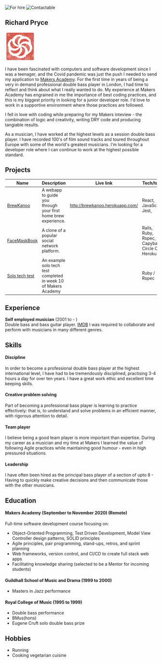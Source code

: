 ![For hire](https://img.shields.io/badge/Available_for_hire-Yes-brightgreen)
![Contactable](https://img.shields.io/badge/Contactable-For_sure-9cf)
## Richard Pryce
<a href="https://www.codewars.com/users/prycey77"><img src="images/codewars.png" width="100" alt="Codewars"></a>

I have been fascinated with computers and software development since I was a teenager, and the Covid pandemic was just the push I needed to send my application to [Makers Academy](https://makers.tech/). For the first time in years of being a very in demand professional double bass player in London, I had time to reflect and think about what I really wanted to do. My experience at Makers Academy has engrained in me the importance of best coding practices, and this is my biggest priority in looking for a junior developer role. I'd love to work in a supportive environment where those practices are followed. 

I fell in love with coding while preparing for my Makers inteview - the combination of logic and creativity, writing DRY code and producing tangiable results. 

As a musician, I have worked at the highest levels as a session double bass player. I have recorded 100's of film sound tracks and toured throughout Europe with some of the world's greatest musicians. I'm looking for a developer role where I can continue to work at the highest possible standard.


## Projects

| Name       | Description   | Live link  | Tech/tools  |
| -----     | ------     |-----      |---------     |
| [BrewKanoo](https://github.com/cfujiname/brewkanoo) | A webapp to guide you through your first home brew experience. | http://brewkanoo.herokuapp.com/ | React, JavaScript, Jest, |
| [FaceMaskBook](https://github.com/prycey77/FacemaskBook) | A clone of a popular social network platform. |  | Rails, Ruby, Rspec, Capybara, Circle CI, Heroku|
| [Solo tech test](https://github.com/prycey77/Bank-techtest) | An example solo tech test completed in week 10 of Makers Academy | | Ruby / Rspec|




## Experience

**Self employed musician** (2001 to - )  
Double bass and bass guitar player.
[IMDB](https://www.imdb.com/name/nm8874503/)
I was required to collaborate and perform with musicians in many different genres.  


## Skills

#### Discipline

In order to become a professional double bass player at the highest international level, I have had to be tremendously disciplined, practising 3-4 hours a day for over ten years. I have a great work ethic and excellent time keeping skills.

#### Creative problem solving

Part of becoming a professional bass player is learning to practice effectively: that is, to understand and solve problems in an efficient manner, with rigorous attention to detail.

#### Team player

I believe being a good team player is more important than expertise. During my career as a musician and my time at Makers I learned the value of following Agile practices while maintaining good humour - even in high pressured situations.

#### Leadership

I have often been hired as the principal bass player of a section of upto 8 - Having to quickly make creative decisions and then communicate those with the other musicians. 

## Education

#### Makers Academy (September to November 2020) (Remote)

Full-time software development course focusing on:	
- Object-Oriented Programming, Test Driven Development, Model View Controller design patterns, SOLID principles
- Agile principles, pair programming, stand-ups, retros, and sprint planning
- Web frameworks, version control, and CI/CD to create full stack web apps
- Facilitating knowledge sharing (selected to be a Mentor for incoming students)

#### Guildhall School of Music and Drama (1999 to 2000)

  - Masters in Jazz performance

#### Royal College of Music (1995 to 1999)

- Double bass performance
- BMus(hons)
- Eugene Cruft solo double bass prize




## Hobbies

- Running
- Cooking vegetarian cuisine
